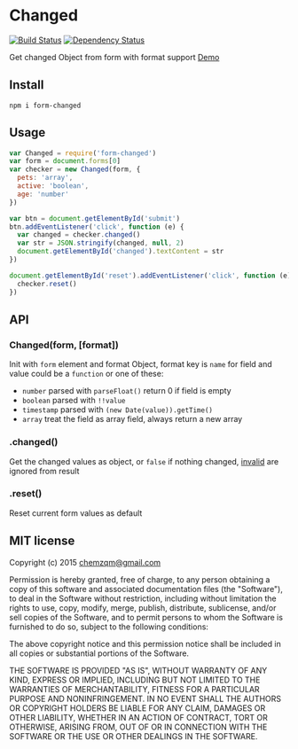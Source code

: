 # Changed

[![Build Status](https://secure.travis-ci.org/chemzqm/changed.svg)](http://travis-ci.org/chemzqm/changed)
[![Dependency Status](https://david-dm.org/chemzqm/changed.svg)](https://david-dm.org/chemzqm/changed)

Get changed Object from form with format support [Demo](http://chemzqm.github.io/changed/)

## Install

    npm i form-changed

## Usage

``` js
var Changed = require('form-changed')
var form = document.forms[0]
var checker = new Changed(form, {
  pets: 'array',
  active: 'boolean',
  age: 'number'
})

var btn = document.getElementById('submit')
btn.addEventListener('click', function (e) {
  var changed = checker.changed()
  var str = JSON.stringify(changed, null, 2)
  document.getElementById('changed').textContent = str
})

document.getElementById('reset').addEventListener('click', function (e) {
  checker.reset()
})
```

## API

### Changed(form, [format])

Init with `form` element and format Object, format key is `name` for field and value could be a `function` or one of these:

* `number` parsed with `parseFloat()` return 0 if field is empty
* `boolean` parsed with `!!value`
* `timestamp` parsed with `(new Date(value)).getTime()`
* `array` treat the field as array field, always return a new array

### .changed()

Get the changed values as object, or `false` if nothing changed, [invalid](https://github.com/chemzqm/invalid) are ignored from result

### .reset()

Reset current form values as default


## MIT license
Copyright (c) 2015 chemzqm@gmail.com

Permission is hereby granted, free of charge, to any person obtaining a copy of this software and associated documentation files (the "Software"), to deal in the Software without restriction, including without limitation the rights to use, copy, modify, merge, publish, distribute, sublicense, and/or sell copies of the Software, and to permit persons to whom the Software is furnished to do so, subject to the following conditions:

The above copyright notice and this permission notice shall be included in all copies or substantial portions of the Software.

THE SOFTWARE IS PROVIDED "AS IS", WITHOUT WARRANTY OF ANY KIND, EXPRESS OR IMPLIED, INCLUDING BUT NOT LIMITED TO THE WARRANTIES OF MERCHANTABILITY, FITNESS FOR A PARTICULAR PURPOSE AND NONINFRINGEMENT. IN NO EVENT SHALL THE AUTHORS OR COPYRIGHT HOLDERS BE LIABLE FOR ANY CLAIM, DAMAGES OR OTHER LIABILITY, WHETHER IN AN ACTION OF CONTRACT, TORT OR OTHERWISE, ARISING FROM, OUT OF OR IN CONNECTION WITH THE SOFTWARE OR THE USE OR OTHER DEALINGS IN THE SOFTWARE.
